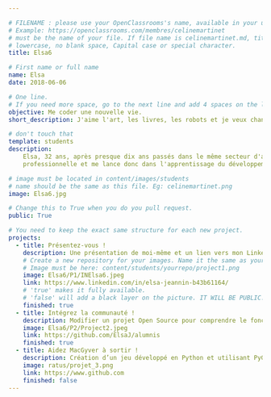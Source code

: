 ```yaml
---

# FILENAME : please use your OpenClassrooms's name, available in your url.
# Example: https://openclassrooms.com/membres/celinemartinet
# must be the name of your file. If file name is celinemartinet.md, title is celinemartinet.
# lowercase, no blank space, Capital case or special character.
title: Elsa6

# First name or full name
name: Elsa
date: 2018-06-06 

# One line.
# If you need more space, go to the next line and add 4 spaces on the left, as in 'description'.
objective: Me coder une nouvelle vie.
short_description: J'aime l'art, les livres, les robots et je veux changer de boulot !

# don't touch that
template: students
description:
    Elsa, 32 ans, après presque dix ans passés dans le même secteur d'activité, j'aspire à une nouvelle vie
    professionnelle et me lance donc dans l'apprentissage du développement d'application.

# image must be located in content/images/students
# name should be the same as this file. Eg: celinemartinet.png
image: Elsa6.jpg

# Change this to True when you do you pull request.
public: True

# You need to keep the exact same structure for each new project.
projects:
  - title: Présentez-vous !
    description: Une présentation de moi-même et un lien vers mon LinkedIn.
    # Create a new repository for your images. Name it the same as your nickname and profile picture.
    # Image must be here: content/students/yourrepo/project1.png
    image: Elsa6/P1/INElsa6.jpeg
    link: https://www.linkedin.com/in/elsa-jeannin-b43b61164/
    # 'true' makes it fully available.
    # 'false' will add a black layer on the picture. IT WILL BE PUBLIC!
    finished: true
  - title: Intégrez la communauté !
    description: Modifier un projet Open Source pour comprendre le fonctionnement de Git, de Github et des pull requests. 
    image: Elsa6/P2/Project2.jpeg
    link: https://github.com/ElsaJ/alumnis
    finished: true
  - title: Aidez MacGyver à sortir !
    description: Création d’un jeu développé en Python et utilisant PyGame.
    image: ratus/projet_3.png
    link: https://www.github.com
    finished: false
---
```

